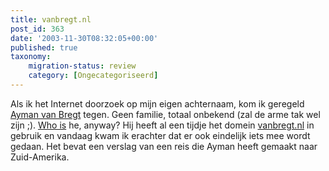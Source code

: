 ```yaml
---
title: vanbregt.nl
post_id: 363
date: '2003-11-30T08:32:05+00:00'
published: true
taxonomy:
    migration-status: review
    category: [Ongecategoriseerd]
---
```

Als ik het Internet doorzoek op mijn eigen achternaam, kom ik geregeld [Ayman van Bregt](http://www.google.nl/search?q=ayman+van+bregt) tegen. Geen familie, totaal onbekend (zal de arme tak wel zijn ;). [Who is](http://www.internetten.nl/whois/whois.asp?Domein=vanbregt.nl&Servernaam=whois.nic.nl) he, anyway? Hij heeft al een tijdje het domein [vanbregt.nl](http://www.vanbregt.nl/) in gebruik en vandaag kwam ik erachter dat er ook eindelijk iets mee wordt gedaan. Het bevat een verslag van een reis die Ayman heeft gemaakt naar Zuid-Amerika.